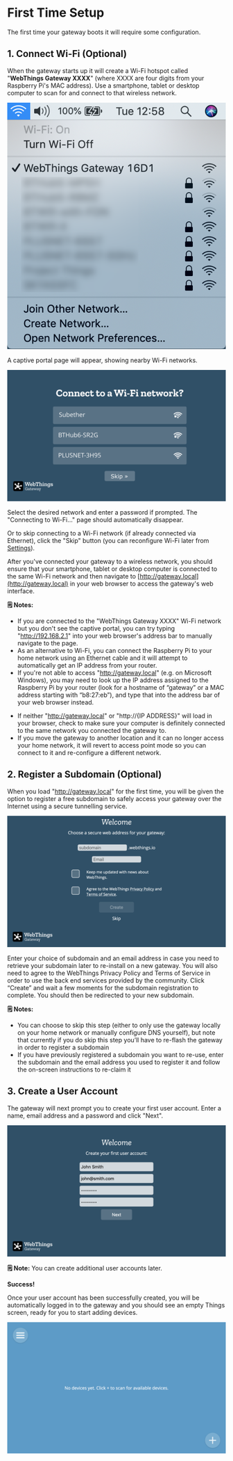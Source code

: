 # First Time Setup

The first time your gateway boots it will require some configuration.

## 1. Connect Wi-Fi (Optional)

When the gateway starts up it will create a Wi-Fi hotspot called "**WebThings Gateway XXXX**" (where XXXX are four digits from your Raspberry Pi's MAC address). Use a smartphone, tablet or desktop computer to scan for and connect to that wireless network.

![A screenshot from a desktop operating system showing the user selecting a Wi-Fi hotspot called WebThings Gateway 16D1](images/wifi_ssid.png)

A captive portal page will appear, showing nearby Wi-Fi networks.

![A screenshot showing the names of nearby Wi-Fi networks](images/connect_wifi.png)

Select the desired network and enter a password if prompted. The "Connecting to Wi-Fi..." page should automatically disappear.

Or to skip connecting to a Wi-Fi network (if already connected via Ethernet), click the "Skip" button (you can reconfigure Wi-Fi later from [Settings](../settings)).

After you've connected your gateway to a wireless network, you should ensure that your smartphone, tablet or desktop computer is connected to the same Wi-Fi network and then navigate to [http://gateway.local](http://gateway.local) in your web browser to access the gateway's web interface.

**🗒️ Notes:** 

* If you are connected to the "WebThings Gateway XXXX" Wi-Fi network but you don't see the captive portal, you can try typing "http://192.168.2.1" into your web browser's address bar to manually navigate to the page.
* As an alternative to Wi-Fi, you can connect the Raspberry Pi to your home network using an Ethernet cable and it will attempt to automatically get an IP address from your router.
* If you're not able to access "http://gateway.local" (e.g. on Microsoft Windows), you may need to look up the IP address assigned to the Raspberry Pi by your router (look for a hostname of “gateway” or a MAC address starting with “b8:27:eb”), and type that into the address bar of your web browser instead.
- If neither "http://gateway.local" or "http://{IP ADDRESS}" will load in your browser, check to make sure your computer is definitely connected to the same network you connected the gateway to.
- If you move the gateway to another location and it can no longer access your home network, it will revert to access point mode so you can connect to it and re-configure a different network.

## 2. Register a Subdomain (Optional)

When you load "http://gateway.local" for the first time, you will be given the option to register a free subdomain to safely access your gateway over the Internet using a secure tunnelling service.

![A screenshot showing a form to choose a subdomain of webthings.io and enter an email address](images/choose_subdomain.png)

Enter your choice of subdomain and an email address in case you need to retrieve your subdomain later to re-install on a new gateway. You will also need to agree to the WebThings Privacy Policy and Terms of Service in order to use the back end services provided by the community. Click “Create” and wait a few moments for the subdomain registration to complete. You should then be redirected to your new subdomain.

**🗒️ Notes:**

- You can choose to skip this step (either to only use the gateway locally on your home network or manually configure DNS yourself), but note that currently if you do skip this step you’ll have to re-flash the gateway in order to register a subdomain
- If you have previously registered a subdomain you want to re-use, enter the subdomain and the email address you used to register it and follow the on-screen instructions to re-claim it

## 3. Create a User Account

The gateway will next prompt you to create your first user account. Enter a name, email address and a password and click "Next".

![A screenshot showing a form to enter a name, email address and password](images/create_user.png)

**🗒️ Note:** You can create additional user accounts later.

**Success!**

Once your user account has been successfully created, you will be automatically logged in to the gateway and you should see an empty Things screen, ready for you to start adding devices.

![A screenshot showing an empty screen with a main menu and an add button](images/empty_things_screen.png)
